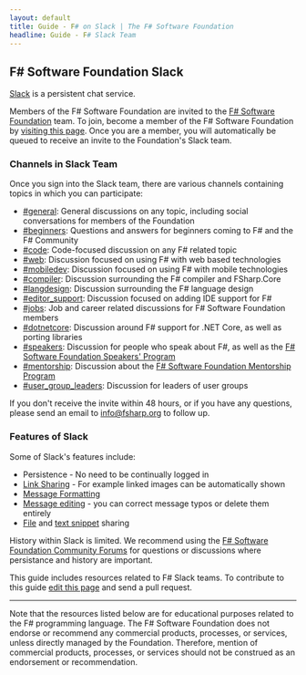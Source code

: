 ```yaml
---
layout: default
title: Guide - F# on Slack | The F# Software Foundation
headline: Guide - F# Slack Team
---
```


## F# Software Foundation Slack

[Slack](https://slack.com/) is a persistent chat service. 

Members of the F# Software Foundation are invited to the [F# Software Foundation](https://fsharp.slack.com/) team. To join, become a member of the F# Software Foundation by [visiting this page](http://foundation.fsharp.org/join). Once you are a member, you will automatically be queued to receive an invite to the Foundation's Slack team.  

### Channels in Slack Team

Once you sign into the Slack team, there are various channels containing topics in which you can participate:

* [#general](https://fsharp.slack.com/messages/general/): General discussions on any topic, including social conversations for members of the Foundation
* [#beginners](https://fsharp.slack.com/messages/beginners/): Questions and answers for beginners coming to F# and the F# Community
* [#code](https://fsharp.slack.com/messages/code/): Code-focused discussion on any F# related topic
* [#web](https://fsharp.slack.com/messages/web/): Discussion focused on using F# with web based technologies
* [#mobiledev](https://fsharp.slack.com/messages/mobiledev/): Discussion focused on using F# with mobile technologies
* [#compiler](https://fsharp.slack.com/messages/compiler/): Discussion surrounding the F# compiler and FSharp.Core
* [#langdesign](https://fsharp.slack.com/messages/compiler/): Discussion surrounding the F# language design
* [#editor_support](https://fsharp.slack.com/messages/editor_support/): Discussion focused on adding IDE support for F#
* [#jobs](https://fsharp.slack.com/messages/jobs/): Job and career related discussions for F# Software Foundation members
* [#dotnetcore](https://fsharp.slack.com/messages/dotnetcore/): Discussion around F# support for .NET Core, as well as porting libraries
* [#speakers](https://fsharp.slack.com/messages/speakers/): Discussion for people who speak about F#, as well as the [F# Software Foundation Speakers' Program](http://community.fsharp.org/speakers_program)
* [#mentorship](https://fsharp.slack.com/messages/mentorship/): Discussion about the [F# Software Foundation Mentorship Program](http://fsharp.org/mentorship/index.html)
* [#user_group_leaders](https://fsharp.slack.com/messages/user_group_leaders/): Discussion for leaders of user groups


If you don't receive the invite within 48 hours, or if you have any questions, please send an email to info@fsharp.org to follow up.

### Features of Slack

Some of Slack's features include:

* Persistence - No need to be continually logged in
* [Link Sharing](https://slack.zendesk.com/hc/en-us/articles/204399343-Sharing-links-in-Slack) - For example linked images can be automatically shown
* [Message Formatting](https://slack.zendesk.com/hc/en-us/articles/202288908-Formatting-your-messages)
* [Message editing](https://slack.zendesk.com/hc/en-us/articles/202395258-Editing-or-deleting-messages) - you can correct message typos or delete them entirely
* [File](https://slack.zendesk.com/hc/en-us/articles/201330736-Uploading-and-sharing-files) and [text snippet](https://slack.zendesk.com/hc/en-us/articles/204145658-Creating-a-Snippet) sharing

History within Slack is limited. We recommend using the [F# Software Foundation Community Forums](https://forums.fsharp.org/t/welcome-to-the-f-software-foundation-community-forums/8) for questions or discussions where persistance and history are important.

<div class="jumbotron visible-lg calloutBox" id="how-to-add-testimonial"> 
    <p>This guide includes resources related to F# Slack teams. To contribute to this guide <a href="https://github.com/fsharp/fsfoundation/edit/gh-pages/guides/slack/index.md">edit this page</a> and send a pull request.</p>
    <hr />
    <p>Note that the resources listed below are for educational purposes related to the F# programming language. The F# Software Foundation does not endorse or recommend any commercial products, processes, or services, unless directly managed by the Foundation. Therefore, mention of commercial products, processes, or services should not be construed as an endorsement or recommendation.</p>
</div>              
